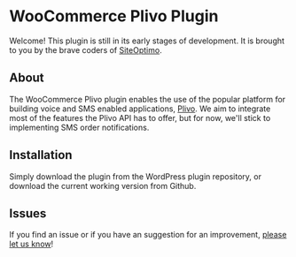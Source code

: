WooCommerce Plivo Plugin
========================

Welcome! This plugin is still in its early stages of development. It is brought to you by the brave coders of [SiteOptimo](http://www.siteoptimo.com).

About
-----

The WooCommerce Plivo plugin enables the use of the popular platform for building voice and SMS enabled applications, [Plivo](http://www.plivo.com). We aim to integrate most of the features the Plivo API has to offer, but for now, we'll stick to implementing SMS order notifications.

Installation
------------

Simply download the plugin from the WordPress plugin repository, or download the current working version from Github.

Issues
------
If you find an issue or if you have an suggestion for an improvement, [please let us know](https://github.com/siteoptimo/woocommerce-plivo/issues/new)!
